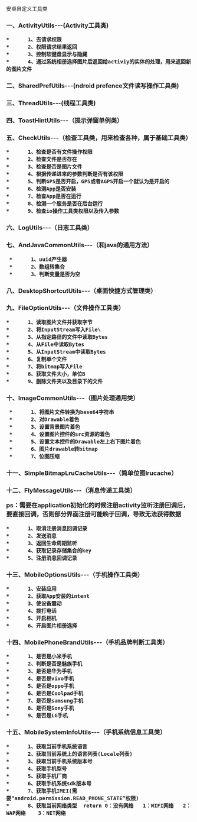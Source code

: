安卓自定义工具类


<h3>一、ActivityUtils---(Activity工具类)
      
    *      1、去请求权限
    *      2、权限请求结果返回
    *      3、控制软键盘显示与隐藏
    *      4、通过系统相册选择图片后返回给activiy的实体的处理，用来返回新的图片文件

<h3>二、SharedPrefUtils---(ndroid prefence文件读写操作工具类)</h3>

<h3>三、ThreadUtils---(线程工具类)

<h3>四、ToastHintUtils---（提示弹窗单例类）

<h3>五、CheckUtils---（检查工具类，用来检查各种，属于基础工具类）

    *      1、检查是否有文件操作权限
    *      2、检查文件是否存在
    *      3、检查是否是图片文件
    *      4、根据传递进来的参数判断是否有该权限
    *      5、判断GPS是否开启，GPS或者AGPS开启一个就认为是开启的
    *      6、检测App是否安装
    *      7、检查App是否在运行
    *      8、检测一个服务是否在后台运行
    *      9、检查io操作工具类权限以及传入参数
 
<h3> 六、LogUtils---（日志工具类）
 
 <h3>七、AndJavaCommonUtils---（和java的通用方法）
 
     *      1、uuid产生器
     *      2、数组转集合
     *      3、判断变量是否为空
  
 <h3> 八、DesktopShortcutUtils---（桌面快捷方式管理类）


<h3>九、FileOptionUtils---（文件操作工具类）

    *      1、读取图片文件并获取字节
    *      2、将InputStream写入File\
    *      3、从指定路径的文件中读取Bytes
    *      4、从File中读取Bytes
    *      5、从InputStream中读取Bytes
    *      6、复制单个文件
    *      7、将bitmap写入File
    *      8、获取文件大小，单位B
    *      9、删除文件夹以及目录下的文件
 
 <h3>十、ImageCommonUtils---（图片处理通用类）
 
     *      1、将图片文件转换为base64字符串
     *      2、对Drawable着色
     *      3、设置背景图片着色
     *      4、设置图片控件的src资源的着色
     *      5、设置文本控件的Drawable左上右下图片着色
     *      6、图片drawable转bitmap
     *      7、位图压缩             
  
  <h3>十一、SimpleBitmapLruCacheUtils---（简单位图lrucache）
  
  <h3>十二、FlyMessageUtils---（消息传递工具类）
  
  **ps：需要在application初始化的时候注册activity监听注册回调后，要直接回调，否则部分界面注册可能晚于回调，导致无法获得数据**
  
    *      1、取消注册消息回调记录
    *      2、发送消息
    *      3、返回生命周期监听
    *      4、获取记录存储集合的key
    *      5、注册消息回调记录
 
 <h3>十三、MobileOptionsUtils---（手机操作工具类）
 
    *      1、安装应用
    *      2、获取App安装的intent
    *      3、使设备震动
    *      4、拨打电话
    *      5、开启相机
    *      6、开启图片相册选择
  
 <h3> 十四、MobilePhoneBrandUtils---（手机品牌判断工具类）
  
    *      1、是否是小米手机
    *      2、判断是否是魅族手机
    *      3、是否是华为手机
    *      4、是否是vivo手机
    *      5、是否是oppo手机
    *      6、是否是Coolpad手机
    *      7、是否是samsung手机
    *      8、是否是Sony手机
    *      9、是否是LG手机
   
   
   <h3>十五、MobileSystemInfoUtils---（手机系统信息工具类）
   
    *      1、获取当前手机系统语言
    *      2、获取当前系统上的语言列表(Locale列表)
    *      3、获取当前手机系统版本号
    *      4、获取手机型号
    *      5、获取手机厂商
    *      6、获取手机系统sdk版本号
    *      7、获取手机IMEI(需要“android.permission.READ_PHONE_STATE”权限)
    *      8、获取当前网络类型  return 0：没有网络   1：WIFI网络   2：WAP网络    3：NET网络
